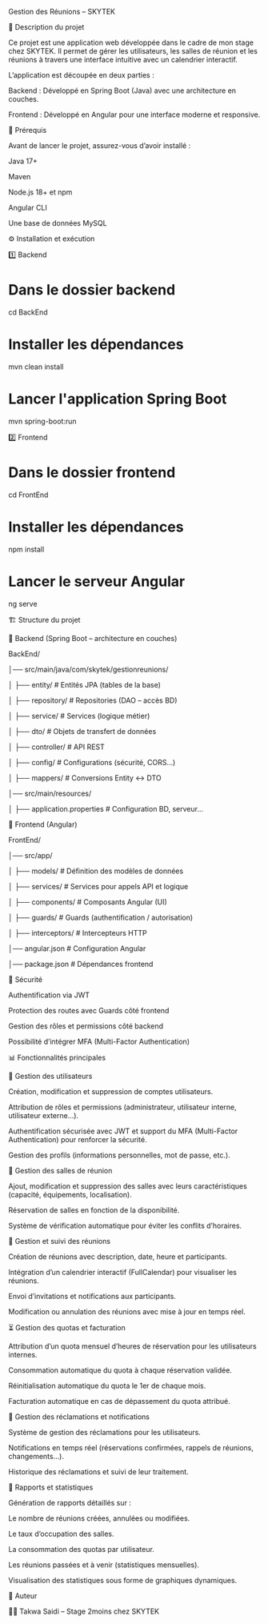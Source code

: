 Gestion des Réunions – SKYTEK

📖 Description du projet

Ce projet est une application web développée dans le cadre de mon stage chez SKYTEK.
Il permet de gérer les utilisateurs, les salles de réunion et les réunions à travers une interface intuitive avec un calendrier interactif.

L’application est découpée en deux parties :

Backend : Développé en Spring Boot (Java) avec une architecture en couches.

Frontend : Développé en Angular pour une interface moderne et responsive.

🚀 Prérequis

Avant de lancer le projet, assurez-vous d’avoir installé :

Java 17+

Maven

Node.js 18+
 et npm

Angular CLI

Une base de données MySQL 

⚙️ Installation et exécution

1️⃣ Backend

# Dans le dossier backend
cd BackEnd

# Installer les dépendances
mvn clean install

# Lancer l'application Spring Boot
mvn spring-boot:run

2️⃣ Frontend

# Dans le dossier frontend
cd FrontEnd

# Installer les dépendances
npm install

# Lancer le serveur Angular
ng serve

🏗️ Structure du projet

📂 Backend (Spring Boot – architecture en couches)

BackEnd/

│── src/main/java/com/skytek/gestionreunions/

│   ├── entity/        # Entités JPA (tables de la base)

│   ├── repository/    # Repositories (DAO – accès BD)

│   ├── service/       # Services (logique métier)

│   ├── dto/           # Objets de transfert de données

│   ├── controller/    # API REST

│   ├── config/        # Configurations (sécurité, CORS…)

│   ├── mappers/       # Conversions Entity <-> DTO

│── src/main/resources/

│   ├── application.properties # Configuration BD, serveur…

📂 Frontend (Angular)

FrontEnd/

│── src/app/

│   ├── models/        # Définition des modèles de données

│   ├── services/      # Services pour appels API et logique

│   ├── components/    # Composants Angular (UI)

│   ├── guards/        # Guards (authentification / autorisation)

│   ├── interceptors/  # Intercepteurs HTTP

│── angular.json       # Configuration Angular

│── package.json       # Dépendances frontend


🔐 Sécurité

Authentification via JWT

Protection des routes avec Guards côté frontend

Gestion des rôles et permissions côté backend

Possibilité d’intégrer MFA (Multi-Factor Authentication)

📊 Fonctionnalités principales

👥 Gestion des utilisateurs

Création, modification et suppression de comptes utilisateurs.

Attribution de rôles et permissions (administrateur, utilisateur interne, utilisateur externe…).

Authentification sécurisée avec JWT et support du MFA (Multi-Factor Authentication) pour renforcer la sécurité.

Gestion des profils (informations personnelles, mot de passe, etc.).

🏢 Gestion des salles de réunion

Ajout, modification et suppression des salles avec leurs caractéristiques (capacité, équipements, localisation).

Réservation de salles en fonction de la disponibilité.

Système de vérification automatique pour éviter les conflits d’horaires.

📅 Gestion et suivi des réunions

Création de réunions avec description, date, heure et participants.

Intégration d’un calendrier interactif (FullCalendar) pour visualiser les réunions.

Envoi d’invitations et notifications aux participants.

Modification ou annulation des réunions avec mise à jour en temps réel.

⏳ Gestion des quotas et facturation

Attribution d’un quota mensuel d’heures de réservation pour les utilisateurs internes.

Consommation automatique du quota à chaque réservation validée.

Réinitialisation automatique du quota le 1er de chaque mois.

Facturation automatique en cas de dépassement du quota attribué.

📢 Gestion des réclamations et notifications

Système de gestion des réclamations pour les utilisateurs.

Notifications en temps réel (réservations confirmées, rappels de réunions, changements…).

Historique des réclamations et suivi de leur traitement.

📑 Rapports et statistiques

Génération de rapports détaillés sur :

Le nombre de réunions créées, annulées ou modifiées.

Le taux d’occupation des salles.

La consommation des quotas par utilisateur.

Les réunions passées et à venir (statistiques mensuelles).

Visualisation des statistiques sous forme de graphiques dynamiques.

👤 Auteur

👩‍💻 Takwa Saidi – Stage 2moins chez SKYTEK
